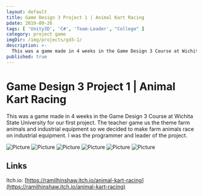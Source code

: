 ```yaml
---
layout: default
title: Game Design 3 Project 1 | Animal Kart Racing
pdate: 2019-09-26
tags: [ 'Unity3D', 'C#', 'Team-Leader', "College" ]
category: project game
imgDir: /img/projects/gd3-1/
description: >-
  This was a game made in 4 weeks in the Game Design 3 Course at Wichita State University for our first project. The teacher game us the theme farm animals and industrial equipment so we decided to make farm animals race on industrial equipment. I was the programmer and leader of the project.
published: true
---
```



Game Design 3 Project 1 | Animal Kart Racing
================

<div class="content-spacing"></div>

  This was a game made in 4 weeks in the Game Design 3 Course at Wichita State University for our first project. The teacher game us the theme farm animals and industrial equipment so we decided to make farm animals race on industrial equipment. I was the programmer and leader of the project.


  ![Picture]( {{page.imgDir}}/6.png)
  ![Picture]( {{page.imgDir}}/2.png)
  ![Picture]( {{page.imgDir}}/3.png)
  ![Picture]( {{page.imgDir}}/4.png)
  ![Picture]( {{page.imgDir}}/5.png)
  ![Picture]( {{page.imgDir}}/1.png)

<div class="content-spacing"></div>



Links
-----

Itch.io: [https://ramilhinshaw.itch.io/animal-kart-racing](https://ramilhinshaw.itch.io/animal-kart-racing)
